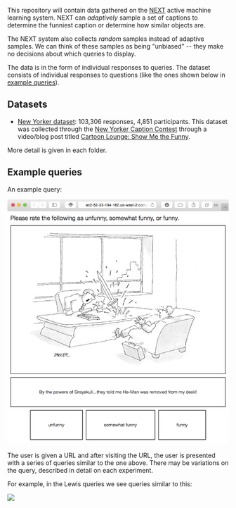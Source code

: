 This repository will contain data gathered on the [NEXT] active machine
learning system. NEXT can *adaptively* sample a set of captions to determine
the funniest caption or determine how similar objects are.

The NEXT system also collects *random* samples instead of adaptive samples. We
can think of these samples as being "unbiased" -- they make no decisions
about which queries to display.

The data is in the form of individual responses to queries. The dataset
consists of individual responses to questions (like the ones shown below in
[example queries](#example-queries)).

## Datasets
* [New Yorker dataset](new_yorker): 103,306 responses, 4,851 participants. This
  dataset was collected through the [New Yorker Caption Contest] through
  a video/blog post titled [Cartoon Lounge: Show Me the Funny].

[New Yorker Caption Contest]:http://contest.newyorker.com
[Cartoon Lounge: Show Me the Funny]:http://www.newyorker.com/cartoons/bob-mankoff/cartoon-lounge-show-me-the-funny

More detail is given in each folder.

## Example queries
An example query:

![](new_yorker/query.png)

The user is given a URL and after visiting the URL, the user is presented with
a series of queries similar to the one above. There may be variations on the
query, described in detail on each experiment.

For example, in the Lewis queries we see queries similar to this:

![](lewis/lewis_query.png)


[NEXT]:http://nextml.org/
